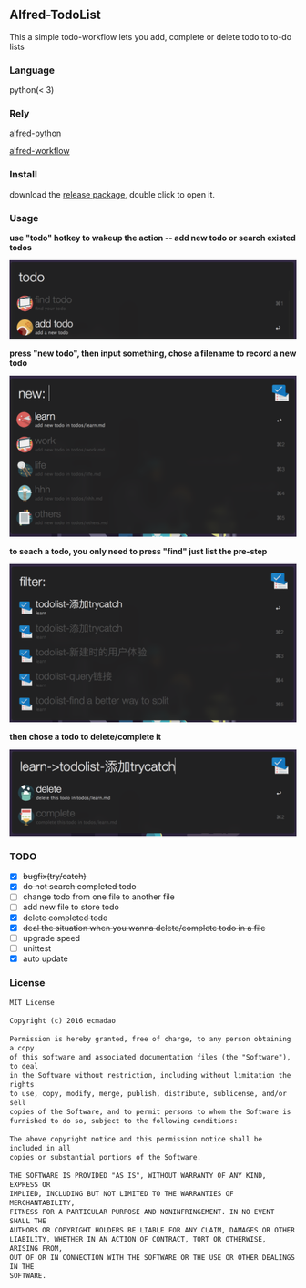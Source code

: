 ## Alfred-TodoList

This a simple todo-workflow lets you add, complete or delete todo to to-do lists

### Language

python(< 3)

### Rely

[alfred-python](https://github.com/nikipore/alfred-python)

[alfred-workflow](https://github.com/deanishe/alfred-workflow)

### Install

download the [release package](https://github.com/ecmadao/Alfred-TodoList/releases), double click to open it.

### Usage

**use "todo" hotkey to wakeup the action -- add new todo or search existed todos**

![todo](image/todo.png)

**press "new todo", then input something, chose a filename to record a new todo**

![todo-new](image/todo-new.png)

**to seach a todo, you only need to press "find"  just list the pre-step**

![todo-search](image/todo-search.png)

**then chose a todo to delete/complete it**

![todo-option](image/todo-option.png)

### TODO

- [x] ~~bugfix(try/catch)~~
- [x] ~~do not search completed todo~~
- [ ] change todo from one file to another file
- [ ] add new file to store todo
- [x] ~~delete completed todo~~
- [x] ~~deal the situation when you wanna delete/complete todo in a file~~
- [ ] upgrade speed
- [ ] unittest
- [x] auto update

### License

```
MIT License

Copyright (c) 2016 ecmadao

Permission is hereby granted, free of charge, to any person obtaining a copy
of this software and associated documentation files (the "Software"), to deal
in the Software without restriction, including without limitation the rights
to use, copy, modify, merge, publish, distribute, sublicense, and/or sell
copies of the Software, and to permit persons to whom the Software is
furnished to do so, subject to the following conditions:

The above copyright notice and this permission notice shall be included in all
copies or substantial portions of the Software.

THE SOFTWARE IS PROVIDED "AS IS", WITHOUT WARRANTY OF ANY KIND, EXPRESS OR
IMPLIED, INCLUDING BUT NOT LIMITED TO THE WARRANTIES OF MERCHANTABILITY,
FITNESS FOR A PARTICULAR PURPOSE AND NONINFRINGEMENT. IN NO EVENT SHALL THE
AUTHORS OR COPYRIGHT HOLDERS BE LIABLE FOR ANY CLAIM, DAMAGES OR OTHER
LIABILITY, WHETHER IN AN ACTION OF CONTRACT, TORT OR OTHERWISE, ARISING FROM,
OUT OF OR IN CONNECTION WITH THE SOFTWARE OR THE USE OR OTHER DEALINGS IN THE
SOFTWARE.
```
